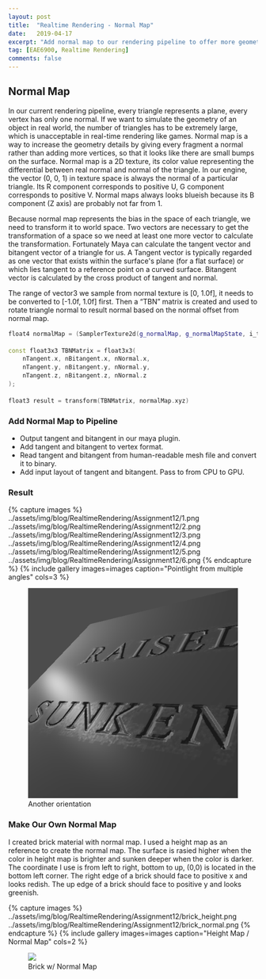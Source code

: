 ```yaml
---
layout: post
title:  "Realtime Rendering - Normal Map"
date:   2019-04-17
excerpt: "Add normal map to our rendering pipeline to offer more geometry detail"
tag: [EAE6900, Realtime Rendering]
comments: false
---
```


## Normal Map
In our current rendering pipeline, every triangle represents a plane, every vertex has only one normal. If we want to simulate the geometry of an object in real world, the number of triangles has to be extremely large, which is unacceptable in real-time rendering like games. Normal map is a way to increase the geometry details by giving every fragment a normal rather than adding more vertices, so that it looks like there are small bumps on the surface. 
Normal map is a 2D texture, its color value representing the differential between real normal and normal of the triangle. In our engine, the vector (0, 0, 1) in texture space is always the normal of a particular triangle. Its R component corresponds to positive U, G component corresponds to positive V. Normal maps always looks blueish because its B component (Z axis) are probably not far from 1.

Because normal map represents the bias in the space of each triangle, we need to transform it to world space. Two vectors are necessary to get the transformation of a space so we need at least one more vector to calculate the transformation.  Fortunately Maya can calculate the tangent vector and bitangent vector of a triangle for us. A Tangent vector is typically regarded as one vector that exists within the surface's plane (for a flat surface) or which lies tangent to a reference point on a curved surface. Bitangent vector is calculated by the cross product of tangent and normal. 

The range of vector3 we sample from normal texture is [0, 1.0f], it needs to be converted to [-1.0f, 1.0f] first. Then
a “TBN” matrix is created and used to rotate triangle normal to result normal based on the normal offset from normal map. 
~~~c++
float4 normalMap = (SamplerTexture2d(g_normalMap, g_normalMapState, i_texcoord) - 0.5f) * 2.0f;

const float3x3 TBNMatrix = float3x3(
	nTangent.x, nBitangent.x, nNormal.x,
	nTangent.y, nBitangent.y, nNormal.y,
	nTangent.z, nBitangent.z, nNormal.z
);

float3 result = transform(TBNMatrix, normalMap.xyz)
~~~


### Add Normal Map to Pipeline
* Output tangent and bitangent in our maya plugin. 
* Add tangent and bitangent to vertex format.
* Read tangent and bitangent from human-readable mesh file and convert it to binary.
* Add input layout of tangent and bitangent. Pass to from CPU to GPU.

### Result

{% capture images %}
    ../assets/img/blog/RealtimeRendering/Assignment12/1.png
    ../assets/img/blog/RealtimeRendering/Assignment12/2.png
    ../assets/img/blog/RealtimeRendering/Assignment12/3.png
    ../assets/img/blog/RealtimeRendering/Assignment12/4.png
    ../assets/img/blog/RealtimeRendering/Assignment12/5.png
    ../assets/img/blog/RealtimeRendering/Assignment12/6.png
{% endcapture %}
{% include gallery images=images caption="Pointlight from multiple angles" cols=3 %}

<figure>
	<a href="../assets/img/blog/RealtimeRendering/Assignment12/1.gif"><img src="../assets/img/blog/RealtimeRendering/Assignment12/1.gif"></a>
    <figcaption>Another orientation</figcaption>
</figure>

### Make Our Own Normal Map

I created brick material with normal map. I used a height map as an reference to create the normal map. The surface is rasied higher when the color in height map is brighter and sunken deeper when the color is darker. The coordinate I use is from left to right, bottom to up, (0,0) is located in the bottom left corner. The right edge of a brick should face to positive x and looks redish. The up edge of a brick should face to positive y and looks greenish.

{% capture images %}
    ../assets/img/blog/RealtimeRendering/Assignment12/brick_height.png
    ../assets/img/blog/RealtimeRendering/Assignment12/brick_normal.png
{% endcapture %}
{% include gallery images=images caption="Height Map / Normal Map" cols=2 %}

<figure>
	<a href="../assets/img/blog/RealtimeRendering/Assignment12/2.gif"><img src="../assets/img/blog/RealtimeRendering/Assignment12/2.gif"></a>
    <figcaption>Brick w/ Normal Map</figcaption>
</figure>
